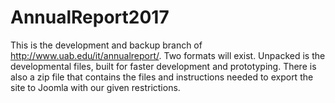 # AnnualReport2017
This is the development and backup branch of http://www.uab.edu/it/annualreport/. Two formats will exist. Unpacked is the developmental files, built for faster development and prototyping. There is also a zip file that contains the files and instructions needed to export the site to Joomla with our given restrictions.
